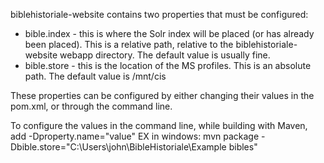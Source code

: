 biblehistoriale-website contains two properties that must be configured:

* bible.index - this is where the Solr index will be placed (or has already been placed). This is a relative path, relative to the biblehistoriale-website webapp directory. The default value is usually fine.
* bible.store - this is the location of the MS profiles. This is an absolute path. The default value is /mnt/cis

These properties can be configured by either changing their values in the pom.xml, or through the command line.

To configure the values in the command line, while building with Maven, add -Dproperty.name="value"
EX in windows: mvn package -Dbible.store="C:\\Users\\john\\BibleHistoriale\\Example bibles"